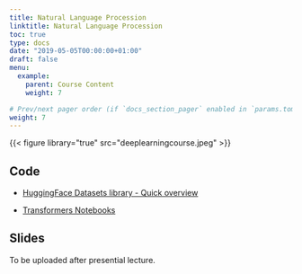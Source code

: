```yaml
---
title: Natural Language Procession
linktitle: Natural Language Procession
toc: true
type: docs
date: "2019-05-05T00:00:00+01:00"
draft: false
menu:
  example:
    parent: Course Content
    weight: 7

# Prev/next pager order (if `docs_section_pager` enabled in `params.toml`)
weight: 7
---
```


{{< figure library="true" src="deeplearningcourse.jpeg" >}}

## Code

* [HuggingFace Datasets library - Quick overview](https://githubtocolab.com/huggingface/datasets/blob/master/notebooks/Overview.ipynb)

* [Transformers Notebooks](https://githubtocolab.com/huggingface/transformers/tree/master/notebooks)

## Slides

To be uploaded after presential lecture.
